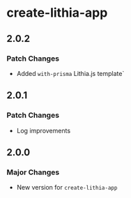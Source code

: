 # create-lithia-app

## 2.0.2

### Patch Changes

- Added `with-prisma` Lithia.js template`

## 2.0.1

### Patch Changes

- Log improvements

## 2.0.0

### Major Changes

- New version for `create-lithia-app`
